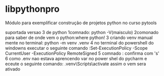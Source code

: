 # libpythonpro
Módulo para exemplificar construção de projetos python no curso pytools

suportada versao 3 de python
1comnado: python -V(maisculo)
2comonado para saber de onde vem o python:where python!
3 criando venv manual mente no terminal:
python -m venv .venv
4 no terminal do powershell do windowns executar o seguinte comando
:Set-ExecutionPolicy -Scope CurrentUser -ExecutionPolicy RemoteSigned
5 comnado : confirma com 's'
6 como .env nao estava aprencendo  var no power shel do pycharm e eceute o seguinte comando:
.venv\Scripts\activate
 assim o vem  sera ativado
